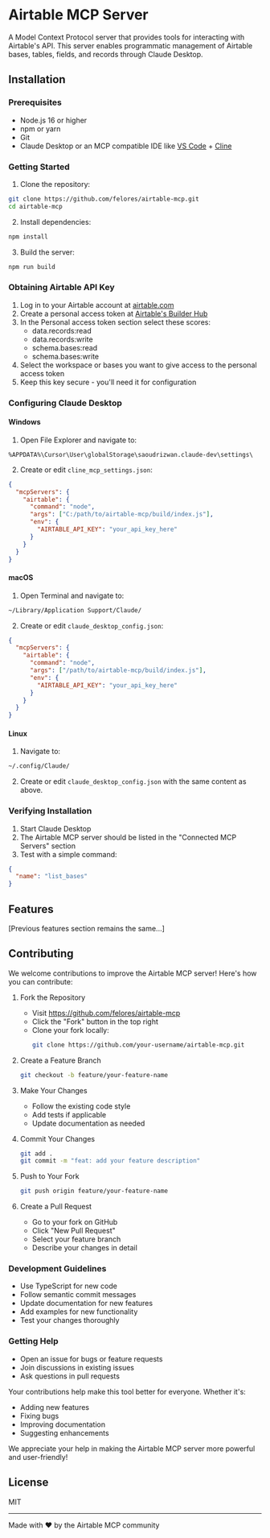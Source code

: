# Airtable MCP Server

A Model Context Protocol server that provides tools for interacting with Airtable's API. This server enables programmatic management of Airtable bases, tables, fields, and records through Claude Desktop.

## Installation

### Prerequisites
- Node.js 16 or higher
- npm or yarn
- Git
- Claude Desktop or an MCP compatible IDE like [VS Code](https://code.visualstudio.com/download) + [Cline](https://github.com/cline/cline)

### Getting Started

1. Clone the repository:
```bash
git clone https://github.com/felores/airtable-mcp.git
cd airtable-mcp
```

2. Install dependencies:
```bash
npm install
```

3. Build the server:
```bash
npm run build
```

### Obtaining Airtable API Key

1. Log in to your Airtable account at [airtable.com](https://airtable.com)
2. Create a personal access token at [Airtable's Builder Hub](https://airtable.com/create/tokens)
3. In the Personal access token section select these scores: 
     - data.records:read
     - data.records:write
     - schema.bases:read
     - schema.bases:write
4. Select the workspace or bases you want to give access to the personal access token
5. Keep this key secure - you'll need it for configuration

### Configuring Claude Desktop

#### Windows
1. Open File Explorer and navigate to:
```
%APPDATA%\Cursor\User\globalStorage\saoudrizwan.claude-dev\settings\
```
2. Create or edit `cline_mcp_settings.json`:
```json
{
  "mcpServers": {
    "airtable": {
      "command": "node",
      "args": ["C:/path/to/airtable-mcp/build/index.js"],
      "env": {
        "AIRTABLE_API_KEY": "your_api_key_here"
      }
    }
  }
}
```

#### macOS
1. Open Terminal and navigate to:
```bash
~/Library/Application Support/Claude/
```
2. Create or edit `claude_desktop_config.json`:
```json
{
  "mcpServers": {
    "airtable": {
      "command": "node",
      "args": ["/path/to/airtable-mcp/build/index.js"],
      "env": {
        "AIRTABLE_API_KEY": "your_api_key_here"
      }
    }
  }
}
```

#### Linux
1. Navigate to:
```bash
~/.config/Claude/
```
2. Create or edit `claude_desktop_config.json` with the same content as above.

### Verifying Installation

1. Start Claude Desktop
2. The Airtable MCP server should be listed in the "Connected MCP Servers" section
3. Test with a simple command:
```json
{
  "name": "list_bases"
}
```

## Features

[Previous features section remains the same...]

## Contributing

We welcome contributions to improve the Airtable MCP server! Here's how you can contribute:

1. Fork the Repository
   - Visit https://github.com/felores/airtable-mcp
   - Click the "Fork" button in the top right
   - Clone your fork locally:
     ```bash
     git clone https://github.com/your-username/airtable-mcp.git
     ```

2. Create a Feature Branch
   ```bash
   git checkout -b feature/your-feature-name
   ```

3. Make Your Changes
   - Follow the existing code style
   - Add tests if applicable
   - Update documentation as needed

4. Commit Your Changes
   ```bash
   git add .
   git commit -m "feat: add your feature description"
   ```

5. Push to Your Fork
   ```bash
   git push origin feature/your-feature-name
   ```

6. Create a Pull Request
   - Go to your fork on GitHub
   - Click "New Pull Request"
   - Select your feature branch
   - Describe your changes in detail

### Development Guidelines

- Use TypeScript for new code
- Follow semantic commit messages
- Update documentation for new features
- Add examples for new functionality
- Test your changes thoroughly

### Getting Help

- Open an issue for bugs or feature requests
- Join discussions in existing issues
- Ask questions in pull requests

Your contributions help make this tool better for everyone. Whether it's:
- Adding new features
- Fixing bugs
- Improving documentation
- Suggesting enhancements

We appreciate your help in making the Airtable MCP server more powerful and user-friendly!

## License

MIT

---

Made with ❤️ by the Airtable MCP community
